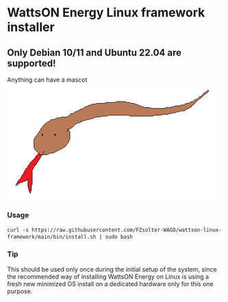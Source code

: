 ﻿# WattsON Energy Linux framework installer

## Only Debian 10/11 and Ubuntu 22.04 are supported!

Anything can have a mascot
![snek](snek.png)

### Usage
```
curl -s https://raw.githubusercontent.com/FZsolter-WAGO/wattson-linux-framework/main/bin/install.sh | sudo bash
```
### Tip
This should be used only once during the initial setup of the system, since the recommended way of installing WattsON Energy on Linux is using a fresh new minimized OS install on a dedicated hardware only for this one purpose.

